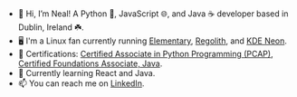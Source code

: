 - 👋 Hi, I’m Neal! A Python 🐍, JavaScript 🌐, and Java ☕ developer based in Dublin, Ireland ☘️.
- :desktop_computer: I'm a Linux fan currently running [Elementary](https://elementary.io/), [Regolith](https://regolith-linux.org/), and [KDE Neon](https://neon.kde.org/).
- 📜 Certifications: [Certified Associate in Python Programming (PCAP)](https://www.credly.com/badges/9eb8e5d3-d7ae-4568-b59e-d7beecba0bc0/linked_in), [Certified Foundations Associate, Java](https://www.credly.com/badges/e40e8331-bf8a-43d8-a363-4dd2acf99799/linked_in).
- 📖 Currently learning React and Java.
- 📫 You can reach me on [LinkedIn](https://www.linkedin.com/in/nealbrophy/).

<!---
nealbrophy/nealbrophy is a ✨ special ✨ repository because its `README.md` (this file) appears on your GitHub profile.
You can click the Preview link to take a look at your changes.
--->
